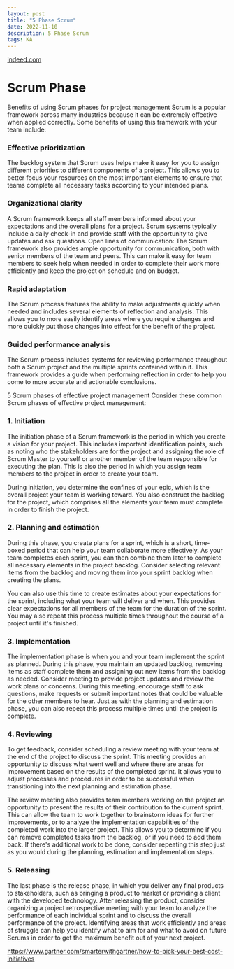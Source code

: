 ```yaml
---
layout: post
title: "5 Phase Scrum"
date: 2022-11-10
description: 5 Phase Scrum
tags: KA
---
```




[indeed.com](https://www.indeed.com/career-advice/career-development/scrum-phases)

# Scrum Phase


Benefits of using Scrum phases for project management
Scrum is a popular framework across many industries because it can be extremely effective when applied correctly. Some benefits of using this framework with your team include:

### Effective prioritization
The backlog system that Scrum uses helps make it easy for you to assign different priorities to different components of a project. This allows you to better focus your resources on the most important elements to ensure that teams complete all necessary tasks according to your intended plans.
### Organizational clarity
A Scrum framework keeps all staff members informed about your expectations and the overall plans for a project. Scrum systems typically include a daily check-in and provide staff with the opportunity to give updates and ask questions.
Open lines of communication: The Scrum framework also provides ample opportunity for communication, both with senior members of the team and peers. This can make it easy for team members to seek help when needed in order to complete their work more efficiently and keep the project on schedule and on budget.
### Rapid adaptation
The Scrum process features the ability to make adjustments quickly when needed and includes several elements of reflection and analysis. This allows you to more easily identify areas where you require changes and more quickly put those changes into effect for the benefit of the project.
### Guided performance analysis
The Scrum process includes systems for reviewing performance throughout both a Scrum project and the multiple sprints contained within it. This framework provides a guide when performing reflection in order to help you come to more accurate and actionable conclusions.


5 Scrum phases of effective project management
Consider these common Scrum phases of effective project management:

### 1. Initiation
The initiation phase of a Scrum framework is the period in which you create a vision for your project. This includes important identification points, such as noting who the stakeholders are for the project and assigning the role of Scrum Master to yourself or another member of the team responsible for executing the plan. This is also the period in which you assign team members to the project in order to create your team.

During initiation, you determine the confines of your epic, which is the overall project your team is working toward. You also construct the backlog for the project, which comprises all the elements your team must complete in order to finish the project.


###  2. Planning and estimation
During this phase, you create plans for a sprint, which is a short, time-boxed period that can help your team collaborate more effectively. As your team completes each sprint, you can then combine them later to complete all necessary elements in the project backlog. Consider selecting relevant items from the backlog and moving them into your sprint backlog when creating the plans.

You can also use this time to create estimates about your expectations for the sprint, including what your team will deliver and when. This provides clear expectations for all members of the team for the duration of the sprint. You may also repeat this process multiple times throughout the course of a project until it's finished.

### 3. Implementation
The implementation phase is when you and your team implement the sprint as planned. During this phase, you maintain an updated backlog, removing items as staff complete them and assigning out new items from the backlog as needed. Consider meeting to provide project updates and review the work plans or concerns. During this meeting, encourage staff to ask questions, make requests or submit important notes that could be valuable for the other members to hear. Just as with the planning and estimation phase, you can also repeat this process multiple times until the project is complete.

### 4. Reviewing
To get feedback, consider scheduling a review meeting with your team at the end of the project to discuss the sprint. This meeting provides an opportunity to discuss what went well and where there are areas for improvement based on the results of the completed sprint. It allows you to adjust processes and procedures in order to be successful when transitioning into the next planning and estimation phase.

The review meeting also provides team members working on the project an opportunity to present the results of their contribution to the current sprint. This can allow the team to work together to brainstorm ideas for further improvements, or to analyze the implementation capabilities of the completed work into the larger project. This allows you to determine if you can remove completed tasks from the backlog, or if you need to add them back. If there's additional work to be done, consider repeating this step just as you would during the planning, estimation and implementation steps.

### 5. Releasing
The last phase is the release phase, in which you deliver any final products to stakeholders, such as bringing a product to market or providing a client with the developed technology. After releasing the product, consider organizing a project retrospective meeting with your team to analyze the performance of each individual sprint and to discuss the overall performance of the project. Identifying areas that work efficiently and areas of struggle can help you identify what to aim for and what to avoid on future Scrums in order to get the maximum benefit out of your next project.





https://www.gartner.com/smarterwithgartner/how-to-pick-your-best-cost-initiatives